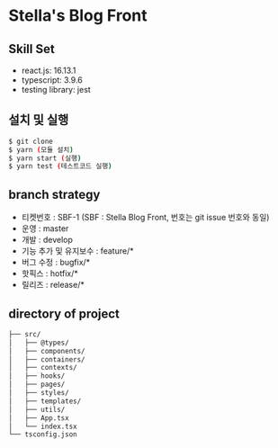 # Stella's Blog Front

## Skill Set

- react.js: 16.13.1
- typescript: 3.9.6
- testing library: jest

## 설치 및 실행

```bash
$ git clone
$ yarn (모듈 설치)
$ yarn start (실행)
$ yarn test (테스트코드 실행)
```

## branch strategy

- 티켓번호 : SBF-1 (SBF : Stella Blog Front, 번호는 git issue 번호와 동일)
- 운영 : master
- 개발 : develop
- 기능 추가 및 유지보수 : feature/\*
- 버그 수정 : bugfix/\*
- 핫픽스 : hotfix/\*
- 릴리즈 : release/\*

## directory of project

```bash
├── src/
│   ├── @types/
│   ├── components/
│   ├── containers/
│   ├── contexts/
│   ├── hooks/
│   ├── pages/
│   ├── styles/
│   ├── templates/
│   ├── utils/
│   ├── App.tsx
│   └── index.tsx
└── tsconfig.json
```
